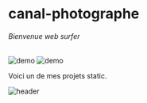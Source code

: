 # canal-photographe
###### Bienvenue web surfer
![demo](https://img.shields.io/badge/Build-HTML5-brightgreen)
![demo](https://img.shields.io/badge/Build-CSS3-brightgreen)

Voici un de mes projets static.

![header](https://raw.githubusercontent.com/fanfanpsg/canal-photographe/master/images/presentation/presentation%3Cdesktop%3E.png)
